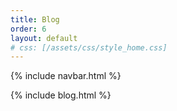 ```yaml
---
title: Blog
order: 6
layout: default
# css: [/assets/css/style_home.css]
---
```


{% include navbar.html %}
<div class="spacer-small"></div>
{% include blog.html %}
